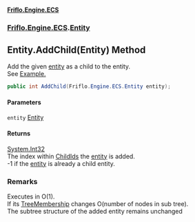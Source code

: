 #### [Friflo.Engine.ECS](index.md 'index')
### [Friflo.Engine.ECS](Friflo.Engine.ECS.md 'Friflo.Engine.ECS').[Entity](Entity.md 'Friflo.Engine.ECS.Entity')

## Entity.AddChild(Entity) Method

Add the given [entity](Entity.AddChild(Entity).md#Friflo.Engine.ECS.Entity.AddChild(Friflo.Engine.ECS.Entity).entity 'Friflo.Engine.ECS.Entity.AddChild(Friflo.Engine.ECS.Entity).entity') as a child to the entity.<br/>
See <a href="https://github.com/friflo/Friflo.Json.Fliox/blob/main/Engine/README.md#child-entities">Example.</a>

```csharp
public int AddChild(Friflo.Engine.ECS.Entity entity);
```
#### Parameters

<a name='Friflo.Engine.ECS.Entity.AddChild(Friflo.Engine.ECS.Entity).entity'></a>

`entity` [Entity](Entity.md 'Friflo.Engine.ECS.Entity')

#### Returns
[System.Int32](https://docs.microsoft.com/en-us/dotnet/api/System.Int32 'System.Int32')  
The index within [ChildIds](Entity.ChildIds.md 'Friflo.Engine.ECS.Entity.ChildIds') the [entity](Entity.AddChild(Entity).md#Friflo.Engine.ECS.Entity.AddChild(Friflo.Engine.ECS.Entity).entity 'Friflo.Engine.ECS.Entity.AddChild(Friflo.Engine.ECS.Entity).entity') is added.<br/>
-1 if the [entity](Entity.AddChild(Entity).md#Friflo.Engine.ECS.Entity.AddChild(Friflo.Engine.ECS.Entity).entity 'Friflo.Engine.ECS.Entity.AddChild(Friflo.Engine.ECS.Entity).entity') is already a child entity.

### Remarks
Executes in O(1).<br/>If its [TreeMembership](Entity.TreeMembership.md 'Friflo.Engine.ECS.Entity.TreeMembership') changes O(number of nodes in sub tree).<br/>
The subtree structure of the added entity remains unchanged<br/>